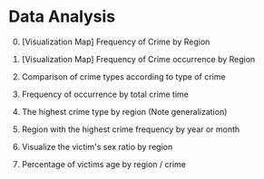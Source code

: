 # Data Analysis

0. [Visualization Map] Frequency of Crime by Region
      
1. [Visualization Map] Frequency of Crime occurrence by Region

2. Comparison of crime types according to type of crime
   
3. Frequency of occurrence by total crime time
   
4. The highest crime type by region (Note generalization)
5. Region with the highest crime frequency by year or month
6. Visualize the victim's sex ratio by region 
7. Percentage of victims age by region / crime
